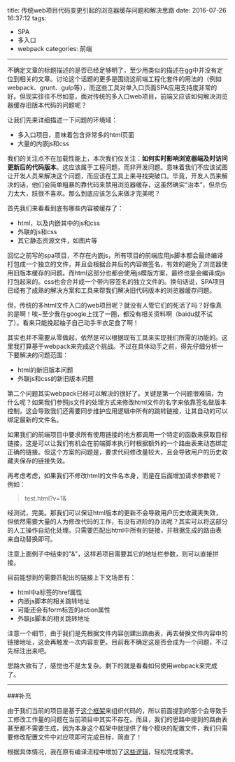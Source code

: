title: 传统web项目代码变更引起的浏览器缓存问题和解决思路
date: 2016-07-26 16:37:12
tags:
- SPA
- 多入口
- webpack
categories: 前端
---

不确定文章的标题描述的是否已经足够明了，至少用类似的描述在gg中并没有定位到相关的文章。讨论这个话题的更多是围绕这前端工程化套件的用法的（例如webpack、grunt、gulp等），而这些工具对单入口页面SPA应用支持度非常的好。但现实往往不尽如意，面对传统的多入口web项目，前端又应该如何解决浏览器缓存旧版本代码的问题呢？

让我们先来详细描述一下问题的环境域：

- 多入口项目，意味着包含非常多的html页面
- 大量的内嵌js和css

我们的关注点不在加载性能上，本次我们仅关注：**如何实时影响浏览器端及时访问更新后的代码版本**。这应该属于工程问题，而非开发问题。意味着我们不应该试图让开发人员来解决这个问题，而应该在工具上来寻找突破口。毕竟，开发人员来解决的话，他们会简单粗暴的靠代码来禁用浏览器缓存，这虽然确实“治本”，但杀伤力太大，朕很不喜欢。那么到底应该怎么来做才完美呢？

首先我们来看看到底有哪些内容被缓存了：

- html，以及内嵌其中的js和css
- 外联的js和css
- 其它静态资源文件，如图片等

回忆之前写的spa项目，不存在内嵌js，所有项目的前端应用js脚本都会最终编译打包成一个独立的文件，并且会根据合并后的内容做签名，有效的避免了浏览器使用旧版本缓存的问题。而html这部分也都会使用js模版方案，最终也是会编译成js打包起来的。css也会合并成一个带内容签名的独立文件的。换句话说，SPA项目已经有了成熟的解决方案和工具来帮我们解决旧代码版本的浏览器缓存问题。

但，传统的多html文件入口的web项目呢？就没有人管它们的死活了吗？好像真的是啊！唉~至少我在google上找了一圈，都没有相关资料啊（baidu就不试了）。看来只能挽起袖子自己动手丰衣足食了啊！

其实也并不需要从零做起，依然是可以根据现有工具来实现我们所需的功能的。这里我打算基于webpack来完成这个挑战。不过在具体动手之前，得先仔细分析一下要解决的问题范围：

- html的新旧版本问题
- 外联js和css的新旧版本问题

第二个问题其实webpack已经可以解决的很好了。关键是第一个问题很难搞，为什么呢？如果我们参照js文件的处理方式来修改html文件的名字来依靠签名做版本控制，这会导致我们还需要同步维护应用逻辑中所有的跳转链接，让其自动的可以绑定最新的文件名。

如果我们的前端项目中要求所有使用链接的地方都调用一个特定的函数来获取目标链接，这是可以让我们有机会在前端脚本执行时根据额外的一个路由表来动态绑定正确的链接。但这个方案的问题是，要求代码修改量较大，且会导致用户的历史收藏夹保存的链接失效。

再考虑考虑，如果我们不修改html的文件名本身，而是在后面增加请求参数呢？例如：

> test.html?v=1&

经测试，完美。那我们可以保证html版本的更新不会导致用户历史收藏夹失效，但依然需要大量的人为修改代码的工作，有没有进阶的办法呢？其实可以将这部分的人工操作自动化处理。只需要匹配出html中所有的链接，并根据生成的路由表来自动替换即可。

注意上面例子中结束的"&"，这样若项目需要其它的地址栏参数，则可以直接拼接。

目前能想到的需要匹配出的链接上下文场景有：

- html中a标签的href属性
- 内嵌js脚本的相关跳转地址
- 可能还会有form标签的action属性
- 外联js脚本的相关跳转地址

注意一个细节，由于我们是先根据文件内容创建出路由表，再去替换文件内容中的链接地址，这会再触发一次内容变更。目前我不确定这是否会成为一个问题，不过先标注出来吧。

思路大致有了，感觉也不是太复杂。剩下的就是看看如何使用webpack来完成了。


---
###补充

由于我们当前的项目是基于[这个框架](http://blog.kazaff.me/2016/03/30/%E5%89%8D%E7%AB%AF%E5%A4%9A%E5%85%A5%E5%8F%A3%E9%A1%B9%E7%9B%AE%E5%A6%82%E4%BD%95%E5%AE%9E%E7%8E%B0%E6%A0%B9%E6%8D%AE%E7%94%A8%E6%88%B7%E6%9D%83%E9%99%90%E9%85%8D%E7%BD%AE%E6%98%BE%E7%A4%BA%E8%8F%9C%E5%8D%95/)来组织代码的，所以前面提到的那个会导致手工修改工作量的问题在当前项目中其实不存在。而且，我们的思路中提到的路由表甚至都不需要生成，因为本身这个框架中就提供了每个模块的配置文件，我们只需要修改配置文件中对应项即可完成目标，简直了！

根据具体情况，我在原有编译流程中增加了[这些逻辑](https://github.com/kazaff/menuIfShow/blob/master/webpack.config.js#L77-L100)，轻松完成需求。
